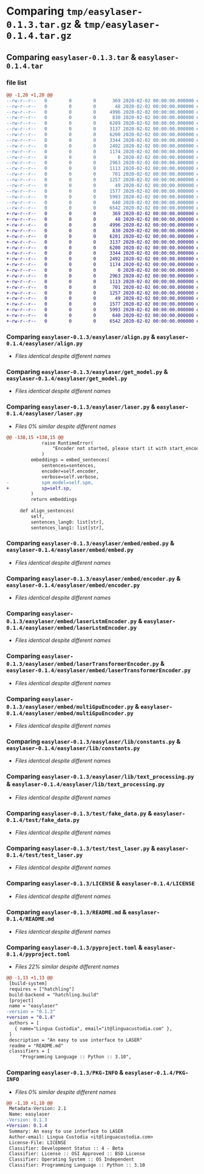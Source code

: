 # Comparing `tmp/easylaser-0.1.3.tar.gz` & `tmp/easylaser-0.1.4.tar.gz`

## Comparing `easylaser-0.1.3.tar` & `easylaser-0.1.4.tar`

### file list

```diff
@@ -1,20 +1,20 @@
--rw-r--r--   0        0        0      369 2020-02-02 00:00:00.000000 easylaser-0.1.3/.vscode/settings.json
--rw-r--r--   0        0        0       48 2020-02-02 00:00:00.000000 easylaser-0.1.3/easylaser/__init__.py
--rw-r--r--   0        0        0     4996 2020-02-02 00:00:00.000000 easylaser-0.1.3/easylaser/align.py
--rw-r--r--   0        0        0      830 2020-02-02 00:00:00.000000 easylaser-0.1.3/easylaser/get_model.py
--rw-r--r--   0        0        0     6209 2020-02-02 00:00:00.000000 easylaser-0.1.3/easylaser/laser.py
--rw-r--r--   0        0        0     3137 2020-02-02 00:00:00.000000 easylaser-0.1.3/easylaser/embed/embed.py
--rw-r--r--   0        0        0     6200 2020-02-02 00:00:00.000000 easylaser-0.1.3/easylaser/embed/encoder.py
--rw-r--r--   0        0        0     3344 2020-02-02 00:00:00.000000 easylaser-0.1.3/easylaser/embed/laserLstmEncoder.py
--rw-r--r--   0        0        0     2492 2020-02-02 00:00:00.000000 easylaser-0.1.3/easylaser/embed/laserTransformerEncoder.py
--rw-r--r--   0        0        0     1174 2020-02-02 00:00:00.000000 easylaser-0.1.3/easylaser/embed/multiGpuEncoder.py
--rw-r--r--   0        0        0        0 2020-02-02 00:00:00.000000 easylaser-0.1.3/easylaser/lib/__init__.py
--rw-r--r--   0        0        0     2963 2020-02-02 00:00:00.000000 easylaser-0.1.3/easylaser/lib/constants.py
--rw-r--r--   0        0        0     1113 2020-02-02 00:00:00.000000 easylaser-0.1.3/easylaser/lib/text_processing.py
--rw-r--r--   0        0        0      701 2020-02-02 00:00:00.000000 easylaser-0.1.3/test/fake_data.py
--rw-r--r--   0        0        0     1257 2020-02-02 00:00:00.000000 easylaser-0.1.3/test/test_laser.py
--rw-r--r--   0        0        0       49 2020-02-02 00:00:00.000000 easylaser-0.1.3/.gitignore
--rw-r--r--   0        0        0     1577 2020-02-02 00:00:00.000000 easylaser-0.1.3/LICENSE
--rw-r--r--   0        0        0     5993 2020-02-02 00:00:00.000000 easylaser-0.1.3/README.md
--rw-r--r--   0        0        0      640 2020-02-02 00:00:00.000000 easylaser-0.1.3/pyproject.toml
--rw-r--r--   0        0        0     6542 2020-02-02 00:00:00.000000 easylaser-0.1.3/PKG-INFO
+-rw-r--r--   0        0        0      369 2020-02-02 00:00:00.000000 easylaser-0.1.4/.vscode/settings.json
+-rw-r--r--   0        0        0       48 2020-02-02 00:00:00.000000 easylaser-0.1.4/easylaser/__init__.py
+-rw-r--r--   0        0        0     4996 2020-02-02 00:00:00.000000 easylaser-0.1.4/easylaser/align.py
+-rw-r--r--   0        0        0      830 2020-02-02 00:00:00.000000 easylaser-0.1.4/easylaser/get_model.py
+-rw-r--r--   0        0        0     6201 2020-02-02 00:00:00.000000 easylaser-0.1.4/easylaser/laser.py
+-rw-r--r--   0        0        0     3137 2020-02-02 00:00:00.000000 easylaser-0.1.4/easylaser/embed/embed.py
+-rw-r--r--   0        0        0     6200 2020-02-02 00:00:00.000000 easylaser-0.1.4/easylaser/embed/encoder.py
+-rw-r--r--   0        0        0     3344 2020-02-02 00:00:00.000000 easylaser-0.1.4/easylaser/embed/laserLstmEncoder.py
+-rw-r--r--   0        0        0     2492 2020-02-02 00:00:00.000000 easylaser-0.1.4/easylaser/embed/laserTransformerEncoder.py
+-rw-r--r--   0        0        0     1174 2020-02-02 00:00:00.000000 easylaser-0.1.4/easylaser/embed/multiGpuEncoder.py
+-rw-r--r--   0        0        0        0 2020-02-02 00:00:00.000000 easylaser-0.1.4/easylaser/lib/__init__.py
+-rw-r--r--   0        0        0     2963 2020-02-02 00:00:00.000000 easylaser-0.1.4/easylaser/lib/constants.py
+-rw-r--r--   0        0        0     1113 2020-02-02 00:00:00.000000 easylaser-0.1.4/easylaser/lib/text_processing.py
+-rw-r--r--   0        0        0      701 2020-02-02 00:00:00.000000 easylaser-0.1.4/test/fake_data.py
+-rw-r--r--   0        0        0     1257 2020-02-02 00:00:00.000000 easylaser-0.1.4/test/test_laser.py
+-rw-r--r--   0        0        0       49 2020-02-02 00:00:00.000000 easylaser-0.1.4/.gitignore
+-rw-r--r--   0        0        0     1577 2020-02-02 00:00:00.000000 easylaser-0.1.4/LICENSE
+-rw-r--r--   0        0        0     5993 2020-02-02 00:00:00.000000 easylaser-0.1.4/README.md
+-rw-r--r--   0        0        0      640 2020-02-02 00:00:00.000000 easylaser-0.1.4/pyproject.toml
+-rw-r--r--   0        0        0     6542 2020-02-02 00:00:00.000000 easylaser-0.1.4/PKG-INFO
```

### Comparing `easylaser-0.1.3/easylaser/align.py` & `easylaser-0.1.4/easylaser/align.py`

 * *Files identical despite different names*

### Comparing `easylaser-0.1.3/easylaser/get_model.py` & `easylaser-0.1.4/easylaser/get_model.py`

 * *Files identical despite different names*

### Comparing `easylaser-0.1.3/easylaser/laser.py` & `easylaser-0.1.4/easylaser/laser.py`

 * *Files 0% similar despite different names*

```diff
@@ -138,15 +138,15 @@
             raise RuntimeError(
                 "Encoder not started, please start it with start_encoder"
             )
         embeddings = embed_sentences(
             sentences=sentences,
             encoder=self.encoder,
             verbose=self.verbose,
-            spm_model=self.spm,
+            sp=self.sp,
         )
         return embeddings
 
     def align_sentences(
         self,
         sentences_lang0: list[str],
         sentences_lang1: list[str],
```

### Comparing `easylaser-0.1.3/easylaser/embed/embed.py` & `easylaser-0.1.4/easylaser/embed/embed.py`

 * *Files identical despite different names*

### Comparing `easylaser-0.1.3/easylaser/embed/encoder.py` & `easylaser-0.1.4/easylaser/embed/encoder.py`

 * *Files identical despite different names*

### Comparing `easylaser-0.1.3/easylaser/embed/laserLstmEncoder.py` & `easylaser-0.1.4/easylaser/embed/laserLstmEncoder.py`

 * *Files identical despite different names*

### Comparing `easylaser-0.1.3/easylaser/embed/laserTransformerEncoder.py` & `easylaser-0.1.4/easylaser/embed/laserTransformerEncoder.py`

 * *Files identical despite different names*

### Comparing `easylaser-0.1.3/easylaser/embed/multiGpuEncoder.py` & `easylaser-0.1.4/easylaser/embed/multiGpuEncoder.py`

 * *Files identical despite different names*

### Comparing `easylaser-0.1.3/easylaser/lib/constants.py` & `easylaser-0.1.4/easylaser/lib/constants.py`

 * *Files identical despite different names*

### Comparing `easylaser-0.1.3/easylaser/lib/text_processing.py` & `easylaser-0.1.4/easylaser/lib/text_processing.py`

 * *Files identical despite different names*

### Comparing `easylaser-0.1.3/test/fake_data.py` & `easylaser-0.1.4/test/fake_data.py`

 * *Files identical despite different names*

### Comparing `easylaser-0.1.3/test/test_laser.py` & `easylaser-0.1.4/test/test_laser.py`

 * *Files identical despite different names*

### Comparing `easylaser-0.1.3/LICENSE` & `easylaser-0.1.4/LICENSE`

 * *Files identical despite different names*

### Comparing `easylaser-0.1.3/README.md` & `easylaser-0.1.4/README.md`

 * *Files identical despite different names*

### Comparing `easylaser-0.1.3/pyproject.toml` & `easylaser-0.1.4/pyproject.toml`

 * *Files 22% similar despite different names*

```diff
@@ -1,13 +1,13 @@
 [build-system]
 requires = ["hatchling"]
 build-backend = "hatchling.build"
 [project]
 name = "easylaser"
-version = "0.1.3"
+version = "0.1.4"
 authors = [
   { name="Lingua Custodia", email="it@linguacustodia.com" },
 ]
 description = "An easy to use interface to LASER"
 readme = "README.md"
 classifiers = [
     "Programming Language :: Python :: 3.10",
```

### Comparing `easylaser-0.1.3/PKG-INFO` & `easylaser-0.1.4/PKG-INFO`

 * *Files 0% similar despite different names*

```diff
@@ -1,10 +1,10 @@
 Metadata-Version: 2.1
 Name: easylaser
-Version: 0.1.3
+Version: 0.1.4
 Summary: An easy to use interface to LASER
 Author-email: Lingua Custodia <it@linguacustodia.com>
 License-File: LICENSE
 Classifier: Development Status :: 4 - Beta
 Classifier: License :: OSI Approved :: BSD License
 Classifier: Operating System :: OS Independent
 Classifier: Programming Language :: Python :: 3.10
```

